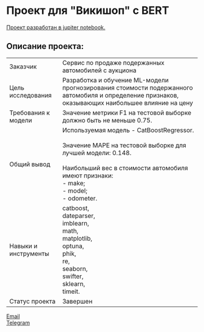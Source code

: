# Проект для "Викишоп" с BERT

[Проект разработан в jupiter notebook.](https://github.com/data-analyst-mr/data_science_projects/blob/main/wikishop/wikishop.ipynb)<br/>

## Описание проекта:
|   |  |
|---------------|-------------------|
|Заказчик| Cервис по продаже подержанных автомобилей с аукциона|
|Цель исследования| Разработка и обучение ML-модели прогнозирования стоимости подержанного автомобиля и определение признаков, оказывающих наибольшее влияние на цену|
|Требования к модели| Значение метрики F1 на тестовой выборке должно быть не меньше 0.75.|
|Общий вывод|Используемая модель - CatBoostRegressor.<br/><br/>Значение MAPE на тестовой выборке для лучшей модели: 0.148.<br/><br/>Наибольший вес в стоимости автомобиля имеют признаки:<br/>- make;<br/>- model;<br/>- odometer.|
|Навыки и инструменты|catboost,<br/>dateparser,<br/>imblearn,<br/>math,<br/>matplotlib,<br/>optuna,<br/>phik,<br/>re,<br/>seaborn,<br/>swifter,<br/>sklearn,<br/>timeit.|
|Статус проекта| Завершен|


[Email](mailto:mikhail-shestakov-2022@bk.ru)<br/>
[Telegram](https://t.me/mshestakov1)
